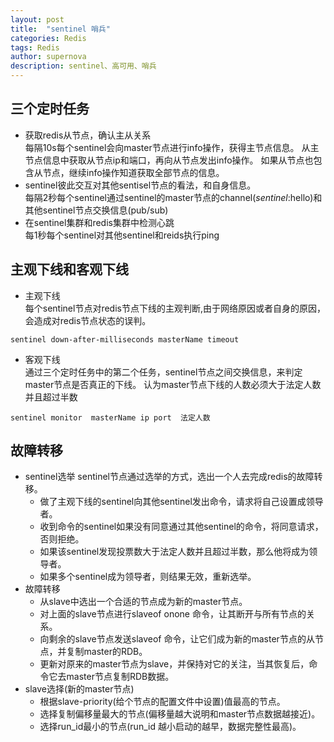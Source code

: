 ```yaml
---
layout: post
title:  "sentinel 哨兵"
categories: Redis
tags: Redis
author: supernova
description: sentinel、高可用、哨兵
---
```

## 三个定时任务 
* 获取redis从节点，确认主从关系  
每隔10s每个sentinel会向master节点进行info操作，获得主节点信息。
从主节点信息中获取从节点ip和端口，再向从节点发出info操作。
如果从节点也包含从节点，继续info操作知道获取全部节点的信息。
* sentinel彼此交互对其他sentisel节点的看法，和自身信息。  
每隔2秒每个sentinel通过sentinel的master节点的channel(_sentinel_:hello)和其他sentinel节点交换信息(pub/sub)
* 在sentinel集群和redis集群中检测心跳  
每1秒每个sentinel对其他sentinel和reids执行ping  

## 主观下线和客观下线
* 主观下线  
每个sentinel节点对redis节点下线的主观判断,由于网络原因或者自身的原因，会造成对redis节点状态的误判。
```
sentinel down-after-milliseconds masterName timeout
```
* 客观下线  
通过三个定时任务中的第二个任务，sentinel节点之间交换信息，来判定master节点是否真正的下线。
认为master节点下线的人数必须大于法定人数并且超过半数
```
sentinel monitor  masterName ip port  法定人数
```

## 故障转移
* sentinel选举
sentinel节点通过选举的方式，选出一个人去完成redis的故障转移。
    * 做了主观下线的sentinel向其他sentinel发出命令，请求将自己设置成领导者。
    * 收到命令的sentinel如果没有同意通过其他sentinel的命令，将同意请求，否则拒绝。  
    * 如果该sentinel发现投票数大于法定人数并且超过半数，那么他将成为领导者。
    * 如果多个sentinel成为领导者，则结果无效，重新选举。
* 故障转移
    * 从slave中选出一个合适的节点成为新的master节点。
    * 对上面的slave节点进行slaveof onone 命令，让其断开与所有节点的关系。
    * 向剩余的slave节点发送slaveof 命令，让它们成为新的master节点的从节点，并复制master的RDB。
    * 更新对原来的master节点为slave，并保持对它的关注，当其恢复后，命令它去master节点复制RDB数据。  
* slave选择(新的master节点)
    * 根据slave-priority(给个节点的配置文件中设置)值最高的节点。
    * 选择复制偏移量最大的节点(偏移量越大说明和master节点数据越接近)。
    * 选择run_id最小的节点(run_id 越小启动的越早，数据完整性最高)。